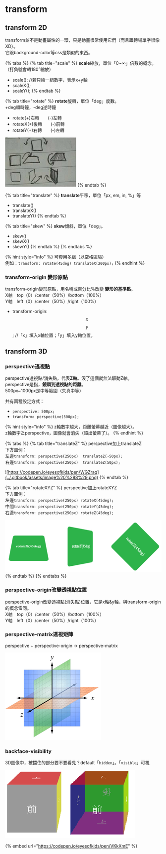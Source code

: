 # transform

## transform 2D

transform並不是動畫屬性的一環，只是動畫很常使用它們（而且跟轉場單字很像XD）。  
它跟background-color等css是類似的東西。

{% tabs %}
{% tab title="scale" %}
**scale**縮放，單位「0~∞」倍數的概念。  
（打負號會轉180°縮放）

* scale\(\);  //若只給一組數字，表示x+y軸
* scaleX\(\);  
* scaleY\(\);
{% endtab %}

{% tab title="rotate" %}
**rotate**旋轉，單位「deg」度數。  
+deg順時鐘，-deg逆時鐘

* rotate\(+\)右轉　　\(-\)左轉
* rotateX\(+\)後轉　　\(-\)前轉
* rotateY\(+\)右轉　　\(-\)左轉

![&#x7531;&#x4E0A;&#x800C;&#x4E0B;&#x662F;&#x300C;rotate&#x300D;&#x300C;rotateX&#x300D;&#x300C;rotateY&#x300D;](../.gitbook/assets/image%20%2817%29.png)
{% endtab %}

{% tab title="translate" %}
**translate**平移，單位「px, em, in, %」等

* translate\(\)
* translateX\(\)
* translateY\(\)
{% endtab %}

{% tab title="skew" %}
**skew**傾斜，單位「deg」。

* skew\(\)
* skewX\(\)
* skewY\(\)
{% endtab %}
{% endtabs %}

{% hint style="info" %}
可套用多組（以空格區隔）  
例如：`transform: rotate(45deg) translateX(200px);`
{% endhint %}

### transform-origin 變形原點

transform-origin變形原點，用名稱或百分比%改變 **變形的基準點**。  
X軸　top（0）/center（50%）/bottom（100%）  
Y軸　left（0）/center（50%）/right（100%）

* transform-origin:$$x$$ $$y$$;  //「x」填入x軸位置；「y」填入y軸位置。



## transform 3D

### perspective透視點

perspective透視點/消失點，代表**Z軸**。沒了這個就無法驅動Z軸。  
perspective是指，**鏡頭到透視點的距離**。  
500px~1000px是中等範圍（失真中等）

共有兩種設定方式：

* `perspective: 500px;`
* `transform: perspective(500px);`

{% hint style="info" %}
z軸數字越大，距離螢幕越近（圖像越大）。  
z軸數字≧perspective，圖像就會消失（超出螢幕了）。
{% endhint %}

{% tabs %}
{% tab title="translateZ" %}
perspective加上translateZ  
下方圖例：  
左邊`transform: perspective(250px)  translateZ(-50px);`  
右邊`transform: perspective(250px)  translateZ(50px);`

![https://codepen.io/eyesofkids/pen/WGZraq](../.gitbook/assets/image%20%288%29.png)
{% endtab %}

{% tab title="rotateXYZ" %}
perspective加上rotateXYZ  
下方圖例：  
左邊`transform: perspective(250px) rotateX(45deg);`  
中間`transform: perspective(250px) rotateY(45deg);`  
右邊`transform: perspective(250px) rotateZ(45deg);`

![rotateX / rotateY / rotateZ](../.gitbook/assets/image%20%2814%29.png)
{% endtab %}
{% endtabs %}



### perspective-origin改變透視點位置

perspective-origin改變透視點\(消失點\)位置，它是x軸&y軸，與transform-origin的概念雷同。  
X軸　top（0）/center（50%）/bottom（100%）  
Y軸　left（0）/center（50%）/right（100%）



### perspective-matrix透視矩陣

perspective + perspective-origin → perspective-matrix

![&#x8CC7;&#x6599;&#x4F86;&#x6E90;&#xFF1A;CSS 3D cube](../.gitbook/assets/image%20%286%29.png)

### backface-visibility

3D圖像中，被擋住的部分要不要看見？default「`hidden`」。「`visible`」可視

![&#x5DE6;&#x908A;backface-visibility: hidden; &#x53F3;&#x908A;backface-visibility: visible;](../.gitbook/assets/image%20%2824%29.png)

{% embed url="https://codepen.io/eyesofkids/pen/VKkXmE" %}



